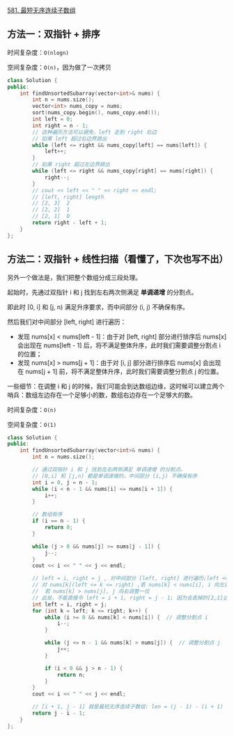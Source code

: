 [581. 最短无序连续子数组](https://leetcode-cn.com/problems/shortest-unsorted-continuous-subarray/)

## 方法一：双指针 + 排序

时间复杂度：`O(nlogn)`

空间复杂度：`O(n)`，因为做了一次拷贝

```c++
class Solution {
public:
    int findUnsortedSubarray(vector<int>& nums) {
        int n = nums.size();
        vector<int> nums_copy = nums;
        sort(nums_copy.begin(), nums_copy.end());
        int left = 0;
        int right = n - 1;
        // 这种遍历方法可以避免，left 走到 right 右边
        // 如果 left 超过右边界跳出
        while (left <= right && nums_copy[left] == nums[left]) {
            left++;
        }
        // 如果 right 超过左边界跳出
        while (left <= right && nums_copy[right] == nums[right]) {
            right--;
        }
        // cout << left << " " << right << endl;
        // [left, right] length
        // [2, 3]  2 
        // [2, 2]  1 
        // [2, 1]  0
        return right - left + 1;
    }
};
```

## 方法二：双指针 + 线性扫描（看懂了，下次也写不出）

另外一个做法是，我们把整个数组分成三段处理。

起始时，先通过双指针 i 和 j 找到左右两次侧满足 **单调递增** 的分割点。

即此时 [0, i] 和 [j, n) 满足升序要求，而中间部分 (i, j) 不确保有序。

然后我们对中间部分 [left, right] 进行遍历：

- 发现 nums[x] < nums[left - 1]：由于对 [left, right] 部分进行排序后 nums[x] 会出现在 nums[left - 1] 后，将不满足整体升序，此时我们需要调整分割点 i 的位置；
- 发现 nums[x] > nums[j + 1]：由于对 [i, j] 部分进行排序后 nums[x] 会出现在 nums[j + 1] 前，将不满足整体升序，此时我们需要调整分割点 j 的位置。

一些细节：在调整 i 和 j 的时候，我们可能会到达数组边缘，这时候可以建立两个哨兵：数组左边存在一个足够小的数，数组右边存在一个足够大的数。

时间复杂度：`O(n)`

空间复杂度：`O(1)`

```c++
class Solution {
public:
    int findUnsortedSubarray(vector<int>& nums) {
        int n = nums.size();

        // 通过双指针 i 和 j 找到左右两侧满足 单调递增 的分割点。
        // [0,i] 和 [j,n) 都是单调递增的，中间部分 (i,j) 不确保有序
        int i = 0, j = n - 1;
        while (i < n - 1 && nums[i] <= nums[i + 1]) {
            i++;
        }

        // 数组有序
        if (i == n - 1) {
            return 0;
        }

        while (j > 0 && nums[j] >= nums[j - 1]) {
            j--;
        }
        cout << i << " " << j << endl;

        // left = i, right = j , 对中间部分 [left, right] 进行遍历;left <= k <= right
        // 对 nums[k](left <= k <= right) ,若 nums[k] < nums[i], i 向左调整一位
        //  若 nums[k] > nums[j], j 向右调整一位
        // 此处，不能直接令 left = i + 1, right = j - 1; 因为会丢掉的[2,1]这样的测试用例处理逻辑
        int left = i, right = j;
        for (int k = left; k <= right; k++) {
            while (i >= 0 && nums[k] < nums[i]) {  // 调整分割点 i
                i--;
            }

            while (j <= n - 1 && nums[k] > nums[j]) {  // 调整分割点 j
                j++;
            }

            if (i < 0 && j > n - 1) {
                return n;
            }
        }
        cout << i << " " << j << endl;

        // [i + 1, j - 1] 就是最短无序连续子数组: len = (j - 1) - (i + 1) - 1;
        return j - i - 1;
    }
};

```